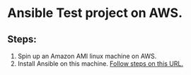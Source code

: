 # Ansible Test project on AWS.
## Steps:
1. Spin up an Amazon AMI linux machine on AWS.
2. Install Ansible on this machine. [Follow steps on this URL.](https://docs.ansible.com/ansible/latest/installation_guide/intro_installation.html#id12)
